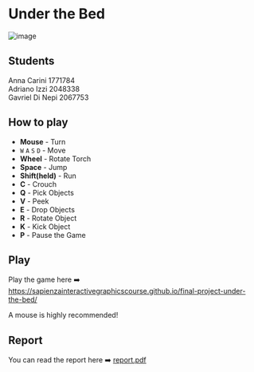 # Under the Bed 
![image](https://github.com/SapienzaInteractiveGraphicsCourse/final-project-under-the-bed/assets/130401341/4b6fc660-bbdb-4ac6-9991-d6b8808e98e8)

## Students
Anna Carini 1771784 <br>
Adriano Izzi 2048338 <br>
Gavriel Di Nepi 2067753 <br>

## How to play
- **Mouse** - Turn
- `W` `A` `S` `D` - Move
- **Wheel** - Rotate Torch
- **Space** - Jump
- **Shift(held)** - Run
- **C** - Crouch
- **Q** - Pick Objects
- **V** - Peek
- **E** - Drop Objects
- **R** - Rotate Object
- **K** - Kick Object
- **P** - Pause the Game

## Play
Play the game here ➡️ https://sapienzainteractivegraphicscourse.github.io/final-project-under-the-bed/

A mouse is highly recommended!

## Report
You can read the report here  ➡️ [report.pdf](https://github.com/SapienzaInteractiveGraphicsCourse/final-project-under-the-bed/blob/main/Under_the_bed_REPORT.pdf)
